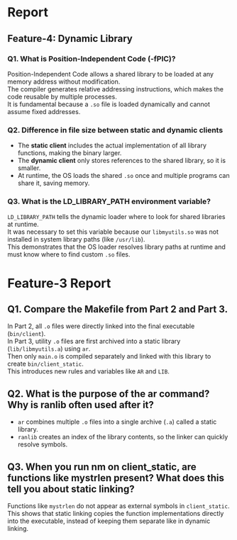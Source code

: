 # Report

## Feature-4: Dynamic Library

### Q1. What is Position-Independent Code (-fPIC)?
Position-Independent Code allows a shared library to be loaded at any memory address without modification.  
The compiler generates relative addressing instructions, which makes the code reusable by multiple processes.  
It is fundamental because a `.so` file is loaded dynamically and cannot assume fixed addresses.

### Q2. Difference in file size between static and dynamic clients
- The **static client** includes the actual implementation of all library functions, making the binary larger.  
- The **dynamic client** only stores references to the shared library, so it is smaller.  
- At runtime, the OS loads the shared `.so` once and multiple programs can share it, saving memory.

### Q3. What is the LD_LIBRARY_PATH environment variable?
`LD_LIBRARY_PATH` tells the dynamic loader where to look for shared libraries at runtime.  
It was necessary to set this variable because our `libmyutils.so` was not installed in system library paths (like `/usr/lib`).  
This demonstrates that the OS loader resolves library paths at runtime and must know where to find custom `.so` files.
# Feature-3 Report

## Q1. Compare the Makefile from Part 2 and Part 3.
In Part 2, all `.o` files were directly linked into the final executable (`bin/client`).  
In Part 3, utility `.o` files are first archived into a static library (`lib/libmyutils.a`) using `ar`.  
Then only `main.o` is compiled separately and linked with this library to create `bin/client_static`.  
This introduces new rules and variables like `AR` and `LIB`.

## Q2. What is the purpose of the ar command? Why is ranlib often used after it?
- `ar` combines multiple `.o` files into a single archive (`.a`) called a static library.  
- `ranlib` creates an index of the library contents, so the linker can quickly resolve symbols.  

## Q3. When you run nm on client_static, are functions like mystrlen present? What does this tell you about static linking?
Functions like `mystrlen` do not appear as external symbols in `client_static`.  
This shows that static linking copies the function implementations directly into the executable, instead of keeping them separate like in dynamic linking.
